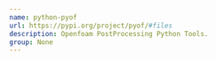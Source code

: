 ```yaml
---
name: python-pyof
url: https://pypi.org/project/pyof/#files
description: Openfoam PostProcessing Python Tools.
group: None
---
```

